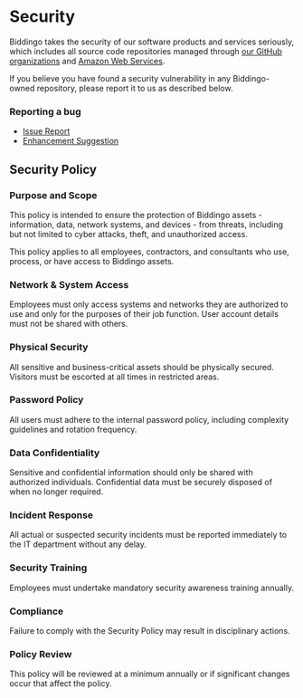 # Security

Biddingo takes the security of our software products and services seriously, which includes all source code repositories managed through [our GitHub organizations](https://github.com/biddingo) and [Amazon Web Services](https://biddingoaws.signin.aws.amazon.com/console).

If you believe you have found a security vulnerability in any Biddingo-owned repository, please report it to us as described below.

### Reporting a bug

- [Issue Report](https://forms.clickup.com/9005059811/f/8cbwkq3-24131/D9NVDD4ZEZY50SXHXC)
- [Enhancement Suggestion](https://forms.clickup.com/9005059811/f/8cbwkq3-24171/JHYZ8AMM9N475R8RLS)

## Security Policy

### Purpose and Scope

This policy is intended to ensure the protection of Biddingo assets - information, data, network systems, and devices - from threats, including but not limited to cyber attacks, theft, and unauthorized access.

This policy applies to all employees, contractors, and consultants who use, process, or have access to Biddingo assets.

### Network & System Access

Employees must only access systems and networks they are authorized to use and only for the purposes of their job function. User account details must not be shared with others.

### Physical Security

All sensitive and business-critical assets should be physically secured. Visitors must be escorted at all times in restricted areas.

### Password Policy

All users must adhere to the internal password policy, including complexity guidelines and rotation frequency.

### Data Confidentiality

Sensitive and confidential information should only be shared with authorized individuals. Confidential data must be securely disposed of when no longer required.

### Incident Response

All actual or suspected security incidents must be reported immediately to the IT department without any delay.

### Security Training

Employees must undertake mandatory security awareness training annually.

### Compliance

Failure to comply with the Security Policy may result in disciplinary actions.

### Policy Review

This policy will be reviewed at a minimum annually or if significant changes occur that affect the policy.

